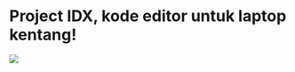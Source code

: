 # Project IDX, kode editor untuk laptop kentang!
![](https://ibb.co.com/0VRD7gL][img]https://i.ibb.co.com/rfR7jCh/2024-06-04-23-51-05.png)
